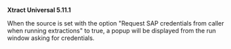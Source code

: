 **Xtract Universal 5.11.1**

When the source is set with the option "Request SAP credentials from caller when running extractions" to true, a popup will be displayed from the run window asking for credentials.
